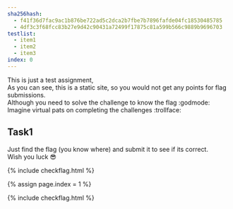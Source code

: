 ```yaml
---
sha256hash: 
  - f41f36d7fac9ac1b876be722ad5c2dca2b7fbe7b7896fafde04fc18530485785
  - 4df3c3f68fcc83b27e9d42c90431a72499f17875c81a599b566c9889b9696703
testlist:
  - item1
  - item2
  - item3
index: 0
---
```


This is just a test assignment,  
As you can see, this is a static site, so you would not get any points for flag submissions.  
Although you need to solve the challenge to know the flag :godmode:  
Imagine virtual pats on completing the challenges :trollface:  

## Task1
Just find the flag (you know where) and submit it to see if its correct.  
Wish you luck :sunglasses:  
<!-- inspect element rocks yo flag{congrats} -->

{% include checkflag.html %}

{% assign page.index = 1 %}
<!-- bla -->
{% include checkflag.html %}



